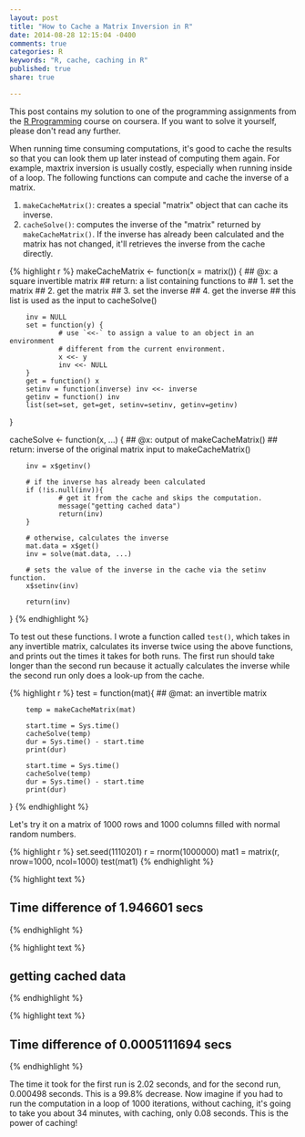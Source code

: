 ```yaml
---
layout: post
title: "How to Cache a Matrix Inversion in R"
date: 2014-08-28 12:15:04 -0400
comments: true
categories: R
keywords: "R, cache, caching in R"
published: true
share: true

---
```


This post contains my solution to one of the programming assignments from the [R Programming](https://www.coursera.org/course/rprog) course on coursera. If you want to solve it yourself, please don't read any further.

When running time consuming computations, it's good to cache the results so that you can look them up later instead of computing them again. For example, maxtrix inversion is usually costly, especially when running inside of a loop. The following functions can compute and cache the inverse of a matrix.

1. `makeCacheMatrix()`: creates a special "matrix" object that can cache its inverse.
2. `cacheSolve()`: computes the inverse of the "matrix" returned by `makeCacheMatrix()`. If the inverse has already been calculated and the matrix has not changed, it'll retrieves the inverse from the cache directly.


{% highlight r %}
makeCacheMatrix <- function(x = matrix()) {
        ## @x: a square invertible matrix
        ## return: a list containing functions to
        ##              1. set the matrix
        ##              2. get the matrix
        ##              3. set the inverse
        ##              4. get the inverse
        ##         this list is used as the input to cacheSolve()
        
        inv = NULL
        set = function(y) {
                # use `<<-` to assign a value to an object in an environment 
                # different from the current environment. 
                x <<- y
                inv <<- NULL
        }
        get = function() x
        setinv = function(inverse) inv <<- inverse 
        getinv = function() inv
        list(set=set, get=get, setinv=setinv, getinv=getinv)
}

cacheSolve <- function(x, ...) {
        ## @x: output of makeCacheMatrix()
        ## return: inverse of the original matrix input to makeCacheMatrix()
        
        inv = x$getinv()
        
        # if the inverse has already been calculated
        if (!is.null(inv)){
                # get it from the cache and skips the computation. 
                message("getting cached data")
                return(inv)
        }
        
        # otherwise, calculates the inverse 
        mat.data = x$get()
        inv = solve(mat.data, ...)
        
        # sets the value of the inverse in the cache via the setinv function.
        x$setinv(inv)
        
        return(inv)
}
{% endhighlight %}

To test out these functions. I wrote a function called `test()`, which takes in any invertible matrix, calculates its inverse twice using the above functions, and prints out the times it takes for both runs. The first run should take longer than the second run because it actually calculates the inverse while the second run only does a look-up from the cache.

{% highlight r %}
test = function(mat){
        ## @mat: an invertible matrix
        
        temp = makeCacheMatrix(mat)
        
        start.time = Sys.time()
        cacheSolve(temp)
        dur = Sys.time() - start.time
        print(dur)
        
        start.time = Sys.time()
        cacheSolve(temp)
        dur = Sys.time() - start.time
        print(dur)
}
{% endhighlight %}

Let's try it on a matrix of 1000 rows and 1000 columns filled with normal random numbers. 

{% highlight r %}
set.seed(1110201)
r = rnorm(1000000)
mat1 = matrix(r, nrow=1000, ncol=1000)
test(mat1)
{% endhighlight %}



{% highlight text %}
## Time difference of 1.946601 secs
{% endhighlight %}



{% highlight text %}
## getting cached data
{% endhighlight %}



{% highlight text %}
## Time difference of 0.0005111694 secs
{% endhighlight %}

The time it took for the first run is 2.02 seconds, and for the second run, 0.000498 seconds. This is a 99.8% decrease. Now imagine if you had to run the computation in a loop of 1000 iterations, without caching, it's going to take you about 34 minutes, with caching, only 0.08 seconds. This is the power of caching!
